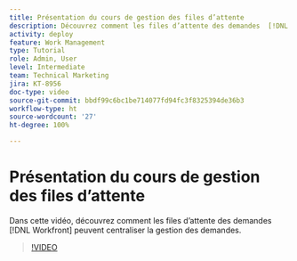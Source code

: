 ```yaml
---
title: Présentation du cours de gestion des files d’attente
description: Découvrez comment les files d’attente des demandes  [!DNL  Workfront]  peuvent centraliser la gestion des demandes.
activity: deploy
feature: Work Management
type: Tutorial
role: Admin, User
level: Intermediate
team: Technical Marketing
jira: KT-8956
doc-type: video
source-git-commit: bbdf99c6bc1be714077fd94fc3f8325394de36b3
workflow-type: ht
source-wordcount: '27'
ht-degree: 100%

---
```


# Présentation du cours de gestion des files d’attente

Dans cette vidéo, découvrez comment les files d’attente des demandes [!DNL  Workfront] peuvent centraliser la gestion des demandes.

>[!VIDEO](https://video.tv.adobe.com/v/335219/?quality=12&learn=on&enablevpops=1)
